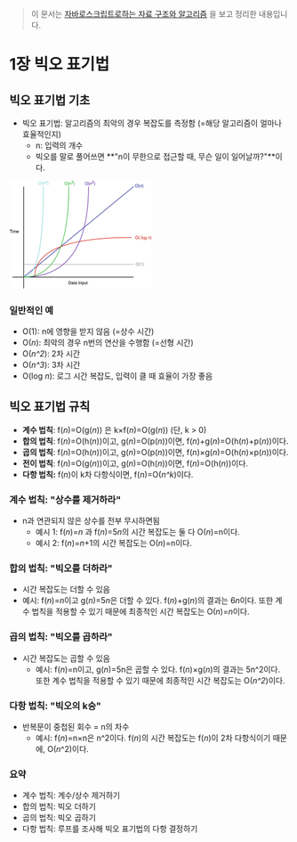 > 이 문서는 [자바로스크립트로하는 자료 구조와 알고리즘](http://www.yes24.com/Product/Goods/78165743) 을 보고 정리한 내용입니다.

# 1장 빅오 표기법
## 빅오 표기법 기초
* 빅오 표기법: 알고리즘의 최악의 경우 복잡도를 측정함 (=해당 알고리즘이 얼마나 효율적인지)
  * n: 입력의 개수
  * 빅오를 말로 풀어쓰면 **"n이 무한으로 접근할 때, 무슨 일이 일어날까?"**이다.

<img src="../../img/normalbigo.jpg" alt="빅오_표기법" style="zoom:25%;" />

### 일반적인 예
* O(1): n에 영향을 받지 않음 (=상수 시간)
* O(*n*): 최악의 경우 n번의 연산을 수행함 (=선형 시간)
* O(*n^2*): 2차 시간
* O(*n^3*): 3차 시간
* O(log *n*): 로그 시간 복잡도, 입력이 클 때 효율이 가장 좋음

## 빅오 표기법 규칙
* **계수 법칙**: f(*n*)=O(g(*n*)) 은 k×f(*n*)=O(g(*n*)) (단, k > 0)
* **합의 법칙**: f(*n*)=O(h(*n*))이고, g(*n*)=O(p(*n*))이면, f(*n*)+g(*n*)=O(h(*n*)+p(*n*))이다.
* **곱의 법칙**: f(*n*)=O(h(*n*))이고, g(*n*)=O(p(*n*))이면, f(*n*)×g(*n*)=O(h(*n*)×p(*n*))이다.
* **전이 법칙**: f(*n*)=O(g(*n*))이고, g(*n*)=O(h(*n*))이면, f(*n*)=O(h(*n*))이다.
* **다항 법칙:** f(*n*)이 k차 다항식이면, f(*n*)=O(*n^k*)이다.

### 계수 법칙: "상수를 제거하라"
* n과 연관되지 않은 상수를 전부 무시하면됨
  * 예시 1: f(*n*)=*n* 과 f(*n*)=5*n*의 시간 복잡도는 둘 다 O(*n*)=n이다.
  * 예시 2: f(*n*)=*n*+1의 시간 복잡도는 O(*n*)=n이다.

### 합의 법칙: "빅오를 더하라"
*  시간 복잡도는 더할 수 있음
  * 예시: f(*n*)=*n*이고 g(*n*)=5*n*은 더할 수 있다. f(*n*)+g(*n*)의 결과는 6*n*이다. 또한 계수 법칙을 적용할 수 있기 때문에 최종적인 시간 복잡도는 O(*n*)=*n*이다.

### 곱의 법칙: "빅오를 곱하라"
* 시간 복잡도는 곱할 수 있음
  * 예시: f(*n*)=n이고, g(*n*)=5n은 곱할 수 있다. f(*n*)×g(*n*)의 결과는 5n^2이다. 또한 계수 법칙을 적용할 수 있기 때문에 최종적인 시간 복잡도는 O(*n^2*)이다.
### 다항 법칙: "빅오의 k승"
* 반복문이 중첩된 회수 = n의 차수
  * 예시: f(*n*)=n×n은 n^2이다. f(*n*)의 시간 복잡도는 f(*n*)이 2차 다항식이기 때문에, O(*n*^2)이다.

### 요약
* 계수 법칙: 계수/상수 제거하기
* 합의 법칙: 빅오 더하기
* 곱의 법칙: 빅오 곱하기
* 다항 법칙: 루프를 조사해 빅오 표기법의 다항 결정하기